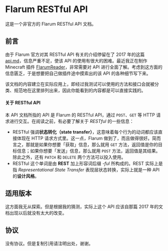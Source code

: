 # Flarum RESTful API

这是一个非官方的 Flarum RESTful API 文档。

## 前言

由于 Flarum 官方对其 RESTful API 有关的介绍停留在了 2017 年的这篇 [api.md](https://github.com/flarum/flarum.github.io/blob/20322c0e6011e4f304ae7e95f41594a0b086bc27/_docs/api.md)，信息严重不足，使该 API 的使用有很大的困难。最近我正在制作 Minecraft 插件 [FlarumReader](https://github.com/sotapmc/FlarumReader)，非常需要对 API 进行全面了解。考虑到这方面的信息匮乏，于是想要把自己做插件途中摸索出的该 API 的各种细节写下来。

该文档的内容建立在实际应用上，即经过我测试可以使用的方法和接口会就被分类、规范地在这里排列出来，因此你能看到的内容都是可以直接实践的。

#### 关于 RESTful API

本 API 文档所指的 API 是 Flarum 的 RESTful API，通过 `POST`、`GET` 等 HTTP 请求进行交互。在阅读之前，有必要了解关于 *RESTful* 的一些信息：

- RESTful 强调**状态转化（state transfer）**，这意味着每个行为的动词都应该直接体现在 HTTP 请求方式里。这一点，Flarum 做到了，而且做得很好。简而言之，那就是如果你想要「获取」信息，那么就用 `GET` 方法，返回值是你的目标信息；如果你想要「发送」信息，那么就用 `POST` 方法，返回值是其结果。除此之外，还有 `PATCH` 和 `DELETE` 两个方法可以投入使用。
- RESTful 这个单词是由 **REST** 加上形容词后缀 *-ful* 所构成的。REST 实际上是指 *Representational State Transfer* 表现层状态转换，实际上就是一种 API 的**设计风格**。

## 适用版本

这方面我无从探索。但是根据我的猜测，实际上这个 API 应该自那篇 2017 年的文档出现以后就没有太大的改变。

## 协议

没有协议。但是复制引用请注明出处，谢谢。
